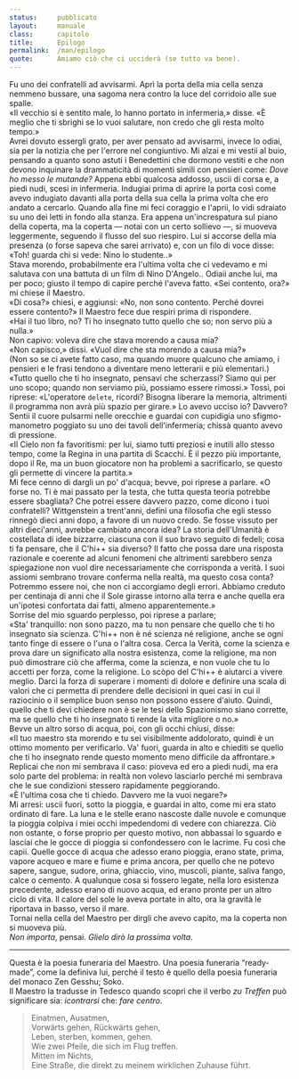 ```yaml
---
status:     pubblicato
layout:     manuale
class:      capitolo
title:      Epilogo
permalink:  /man/epilogo
quote:      Amiamo ciò che ci ucciderà (se tutto va bene).
---
```


<!--

    @todo - differenza fra verità epistemica e verità realista in Filosofia di House, pag. 100 e seguenti 
    @todo - le teorie di W., secondo cui la metafisica è un uso pervertito del linguaggio, tocca che me la studio
-->

Fu uno dei confratelli ad avvisarmi.
Aprì la porta della mia cella senza nemmeno bussare, una sagoma nera contro la luce del corridoio alle sue spalle.  
«Il vecchio si è sentito male, lo hanno portato in infermeria,» disse. «È meglio che ti sbrighi se lo vuoi salutare, non credo che gli resta molto tempo.»  
Avrei dovuto essergli grato, per aver pensato ad avvisarmi, invece lo odiai, sia per la notizia che per l'errore nel congiuntivo.
Mi alzai e mi vestii al buio, pensando a quanto sono astuti i Benedettini che dormono vestiti e che non devono inquinare la drammaticità di momenti simili con pensieri come: *Dove ho messo le mutande?*
Appena ebbi qualcosa addosso, uscii di corsa e, a piedi nudi, scesi in infermeria.
Indugiai prima di aprire la porta così come avevo indugiato davanti alla porta della sua cella la prima volta che ero andato a cercarlo. 
Quando alla fine mi feci coraggio e l'aprii, lo vidi sdraiato su uno dei letti in fondo alla stanza.
Era appena un'increspatura sul piano della coperta, ma la coperta &mdash; notai con un certo sollievo &mdash;, si muoveva leggermente, seguendo il flusso del suo riespiro.
Lui si accorse della mia presenza (o forse sapeva che sarei arrivato) e, con un filo di voce disse:  
«Toh! guarda chi si vede: Nino lo studente..»  
Stava morendo, probabilmente era l'ultima volta che ci vedevamo e mi salutava con una battuta di un film di Nino D'Angelo..
Odiaii anche lui, ma per poco; giusto il tempo di capire perché l'aveva fatto.
«Sei contento, ora?» mi chiese il Maestro.  
«Di cosa?» chiesi, e aggiunsi: «No, non sono contento. Perché dovrei essere contento?» 
Il Maestro fece due respiri prima di rispondere.   
«Hai il tuo libro, no? Ti ho insegnato tutto quello che so; non servo più a nulla.»  
Non capivo: voleva dire che stava morendo a causa mia?   
«Non capisco,» dissi. «Vuol dire che sta morendo a causa mia?»   
(Non so se ci avete fatto caso, ma quando muore qualcuno che amiamo, i pensieri e le frasi tendono a diventare meno letterarii e più elementari.)  
«Tutto quello che ti ho insegnato, pensavi che scherzassi? Siamo qui per uno scopo; quando non serviamo più, possiamo essere rimossi.» Tossì, poi riprese: «L'operatore `delete`, ricordi? Bisogna liberare la memoria, altrimenti il programma non avrà più spazio per girare.»
Lo avevo ucciso io? Davvero? Sentii il cuore pulsarmi nelle orecchie e guardai con cupidigia uno sfigmo-manometro poggiato su uno dei tavoli dell'infermeria; chissà quanto avevo di pressione.  
«Il Cielo non fa favoritismi: per lui, siamo tutti preziosi e inutili allo stesso tempo, come la Regina in una partita di Scacchi. È il pezzo più importante, dopo il Re, ma un buon giocatore non ha problemi a sacrificarlo, se questo gli permette di vincere la partita.»  
Mi fece cenno di dargli un po' d'acqua; bevve, poi riprese a parlare.
«O forse no. Ti è mai passato per la testa, che tutta questa teoria potrebbe essere sbagliata? Che potrei essere davvero pazzo, come dicono i tuoi confratelli? 
Wittgenstein a trent'anni, definì una filosofia che egli stesso rinnegò dieci anni dopo, a favore di un nuovo credo. Se fosse vissuto per altri dieci'anni, avrebbe cambiato ancora idea?
La storia dell'Umanità è costellata di idee bizzarre, ciascuna con il suo bravo seguito di fedeli; cosa ti fa pensare, che il C'hi++ sia diverso?
Il fatto che possa dare una risposta razionale e coerente ad alcuni fenomeni che altrimenti sarebbero senza spiegazione non vuol dire necessariamente che corrisponda a verità.
I suoi assiomi sembrano trovare conferma nella realtà, ma questo cosa conta?
Potremmo essere noi, che non ci accorgiamo degli errori.
Abbiamo creduto per centinaja di anni che il Sole girasse intorno alla terra e anche quella era un'ipotesi confortata dai fatti, almeno apparentemente.»  
Sorrise del mio sguardo perplesso, poi riprese a parlare;  
«Sta' tranquillo: non sono pazzo, ma tu non pensare che quello che ti ho insegnato sia scienza. 
C'hi++ non è né scienza né religione, anche se ogni tanto finge di essere o l'una o l'altra cosa.
Cerca la Verità, come la scienza e prova dare un significato alla nostra esistenza, come la religione, ma non può dimostrare ciò che afferma, come la scienza, e non vuole che tu lo accetti per forza, come la religione.
Lo scòpo del C'hi++ è aiutarci a vivere meglio.
Darci la forza di superare i momenti di dolore e definire una scala di valori che ci permetta di prendere delle decisioni in quei casi in cui il raziocinio o il semplice buon senso non possono essere d'aiuto.
Quindi, quello che ti devi chiedere non è se le tesi dello Spazionismo siano corrette, ma se quello che ti ho insegnato ti rende la vita migliore o no.»  
Bevve un altro sorso di acqua, poi, con gli occhi chiusi, disse:  
«Il tuo maestro sta morendo e tu sei visibilmente addolorato, quindi è un ottimo momento per verificarlo. Va' fuori, guarda in alto e chiediti se quello che ti ho insegnato rende questo momento meno difficile da affrontare.»  
Replicai che non mi sembrava il caso: pioveva ed ero a piedi nudi, ma era solo parte del problema: in realtà non volevo lasciarlo perché mi sembrava che le sue condizioni stessero rapidamente peggiorando.  
«È l'ultima cosa che ti chiedo. Davvero me la vuoi negare?»  
Mi arresi: uscii fuori, sotto la pioggia, e guardai in alto, come mi era stato
ordinato di fare.
La luna e le stelle erano nascoste dalle nuvole e comunque la pioggia
colpiva i miei occhi impedendomi di vedere con chiarezza.
Ciò non ostante, o forse proprio per questo motivo, non abbassai lo
sguardo e lasciai che le gocce di pioggia si confondessero con le
lacrime. Fu così che capii.
Quelle gocce di acqua che adesso erano pioggia, erano state, prima,
vapore acqueo e mare e fiume e prima ancora, per quello che ne potevo
sapere, sangue, sudore, orina, ghiaccio, vino, muscoli, piante, saliva
fango, calce o cemento.
A qualunque cosa si fossero legate, nella loro esistenza precedente,
adesso erano di nuovo acqua, ed erano pronte per un altro ciclo di vita.
Il calore del sole le aveva portate in alto, ora la gravità le riportava
in basso, verso il mare.  
Tornai nella cella del Maestro per dirgli che avevo capito, ma la coperta non si muoveva più.  
*Non importa*, pensai. *Glielo dirò la prossima volta*.

---

Questa è la poesia funeraria del Maestro.
Una poesia funeraria “ready-made”, come la definiva lui, perché il testo è quello della poesia funeraria del monaco Zen Gesshu; Soko.  
Il Maestro la tradusse in Tedesco quando scoprì che il verbo *zu Treffen* può significare sia: *icontrarsi* che: *fare centro*.

<blockquote>
Einatmen, Ausatmen,<br />
Vorwärts gehen, Rückwärts gehen,<br />
Leben, sterben, kommen, gehen.<br />
Wie zwei Pfeile, die sich im Flug treffen.<br />
Mitten im Nichts,<br />
Eine Straße, die direkt zu meinem wirklichen Zuhause führt.
</blockquote>
